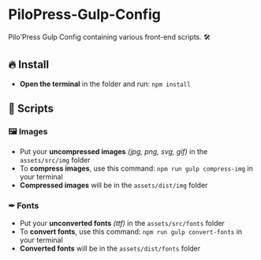 # PiloPress-Gulp-Config
Pilo'Press Gulp Config containing various front-end scripts. 🛠

## 🔥 Install
- **Open the terminal** in the folder and run: `npm install`

## 🔨 Scripts

### 🖼 Images
- Put your **uncompressed images** *(jpg, png, svg, gif)* in the `assets/src/img` folder
- To **compress images**, use this command: `npm run gulp compress-img` in your terminal
- **Compressed images** will be in the `assets/dist/img` folder

### ✒ Fonts
- Put your **unconverted fonts** *(ttf)* in the `assets/src/fonts` folder
- To **convert fonts**, use this command: `npm run gulp convert-fonts` in your terminal
- **Converted fonts** will be in the `assets/dist/fonts` folder
